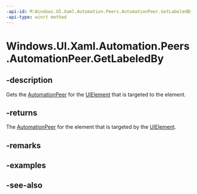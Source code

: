 ```yaml
---
-api-id: M:Windows.UI.Xaml.Automation.Peers.AutomationPeer.GetLabeledBy
-api-type: winrt method
---
```


<!-- Method syntax
public Windows.UI.Xaml.Automation.Peers.AutomationPeer GetLabeledBy()
-->

# Windows.UI.Xaml.Automation.Peers.AutomationPeer.GetLabeledBy

## -description
Gets the [AutomationPeer](automationpeer.md) for the [UIElement](../windows.ui.xaml/uielement.md) that is targeted to the element.



## -returns
The [AutomationPeer](automationpeer.md) for the element that is targeted by the [UIElement](../windows.ui.xaml/uielement.md).

## -remarks

## -examples

## -see-also
